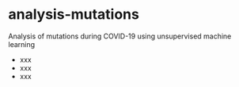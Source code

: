 # analysis-mutations
Analysis of mutations during COVID-19 using unsupervised machine learning 

* xxx
* xxx
* xxx
